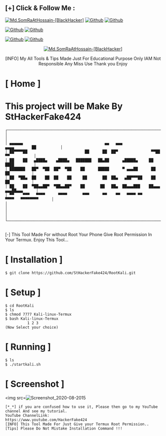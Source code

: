 ## [+] Click & Follow Me :
<a href="https://www.google.com.bd/maps/place/Bangladesh"><img title="Md.SomRaAtHossain-[BlackHacker]" src="https://img.shields.io/badge/MADE%20IN-BANGLADESH-green?colorA=%23ff0000&colorB=%23017e40&style=for-the-badge&logo=map"></a>
[![Github](https://img.shields.io/badge/Github-StHackerFake424-green?style=for-the-badge&logo=github)](https://github.com/StHackerFake424)</a>
[![Github](https://img.shields.io/badge/Chat-TelegramGroup-blue?style=for-the-badge&logo=telegram)](https://t.me/HackerFake424)</a>
</p>

[![Github](https://img.shields.io/badge/Facebook-Md.SomraatHossain-blue?style=flat-square&logo=facebook)](https://fb.com/md.somraat.hossain.2)</a>
[![Github](https://img.shields.io/badge/YOUTUBE-HackerFake424-red?style=flat-square&logo=youtube)](https://www.youtube.com/HackerFake424)</a>
</p>

[![Github](https://img.shields.io/badge/Twitter-Md.SomraatHossain-red?style=for-the-badge&logo=twitter)](https://www.twitter.com/hackerfake424)</a>
[![Github](https://img.shields.io/badge/Instagram-Md.Somraat.Hossain-red?style=for-the-badge&logo=instagram)](https://www.instagram.com/md.somraat.hossain.2)</a>
</p>

<p align="center">
<a href="https://user-images.githubusercontent.com/66360838/86471289-ef71a780-bd5e-11ea-837f-c372257050d9.jpg"><img title="Md.SomRaAtHossain-[BlackHacker]" src="https://img.shields.io/badge/Md.SomRaAt%20Hossain-[BlackHacker]-green?colorA=6f1111&colorB=0f1111&style=for-the-badge&logo=hacker"></a>
<p align="center">
      [INFO] My All Tools & Tips Made Just For Educational Purpose Only IAM Not Responsible Any Miss Use Thank you Enjoy
</p>

# [ Home ]
# This project will be Make By StHackerFake424

```
┌────────────────────────────────────────────────────────────────────────────────┐
│                                                                                              │
│ ▄▄▄▄▄▄                                     ▄▄   ▄▄▄              ▄▄▄▄        ██           │
│ ██▀▀▀▀██                          ██      ██  ██▀               ▀▀██        ▀▀           │
│ ██    ██   ▄████▄    ▄████▄   ███████   ██▄██      ▄█████▄     ██       ████         │
│ ███████   ██▀  ▀██  ██▀  ▀██    ██      █████      ▀ ▄▄▄██      ██        ██          │
│ ██  ▀██▄  ██    ██  ██    ██     ██       ██  ██▄   ▄██▀▀▀██    ██         ██          │
│ ██    ██  ▀██▄▄██▀  ▀██▄▄██▀    ██       ██   ██▄  ██▄▄▄███    ██▄▄▄  ▄▄▄██▄▄▄      │
│ ▀▀    ▀▀▀   ▀▀▀▀      ▀▀▀▀       ▀▀▀      ▀▀    ▀▀   ▀▀▀▀ ▀▀     ▀▀▀▀   ▀▀▀▀▀▀▀▀      │
│                                                                                              │
│                                                                                              │
└────────────────────────────────────────────────────────────────────────────────┘
                                                                                                                                                                     
```
[*-*] This Tool Made For without Root Your Phone Give Root Permission In Your Termux. 
Enjoy This Tool...

# [ Installation ]
```
$ git clone https://github.com/StHackerFake424/RootKali.git
```

# [ Setup ]
```
$ cd RootKali
$ ls
$ chmod 7777 Kali-linux-Termux
$ bash Kali-linux-Termux
          1 2 3
(Now Select your choice)
```
# [ Running ]
```
$ ls
$ ./startkali.sh
```
# [ Screenshot ]
<img src=![Screenshot_2020-08-2015](https://user-images.githubusercontent.com/66360838/87238398-e7cb9600-c423-11ea-83f6-91b4c979ffc1.jpg)

```
[*_*] if you are confused how to use it, Please then go to my YouTube channel And see my tutorial.
YouTube ChannelLink:
https://www.youtube.com/HackerFake424
[INFO] This Tool Made For Just Give your Termux Root Permission..
[Tips] Please Do Not Mistake Installation Command !!!
```
